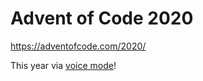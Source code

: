 Advent of Code 2020
===================

https://adventofcode.com/2020/

This year via [voice mode](https://talonvoice.com/)!
